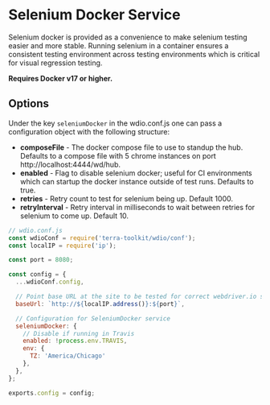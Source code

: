 # Selenium Docker Service
Selenium docker is provided as a convenience to make selenium testing easier and more stable. Running selenium in a container ensures a consistent testing environment across testing environments which is critical for visual regression testing.

**Requires Docker v17 or higher.**

## Options

Under the key `seleniumDocker` in the wdio.conf.js one can pass a configuration object with the following structure:

* **composeFile** - The docker compose file to use to standup the hub. Defaults to a compose file with 5 chrome instances on port http://localhost:4444/wd/hub.
* **enabled** - Flag to disable selenium docker; useful for CI environments which can startup the docker instance outside of test runs. Defaults to true.
* **retries** - Retry count to test for selenium being up. Default 1000.
* **retryInterval** - Retry interval in milliseconds to wait between retries for selenium to come up. Default 10.

```js
// wdio.conf.js
const wdioConf = require('terra-toolkit/wdio/conf');
const localIP = require('ip');

const port = 8080;

const config = {
  ...wdioConf.config,

  // Point base URL at the site to be tested for correct webdriver.io setup
  baseUrl: `http://${localIP.address()}:${port}`,

  // Configuration for SeleniumDocker service
  seleniumDocker: {
    // Disable if running in Travis
    enabled: !process.env.TRAVIS,
    env: {
      TZ: 'America/Chicago'
    },
  },
};

exports.config = config;
```
